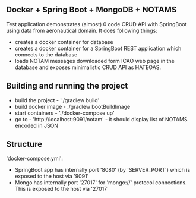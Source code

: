 Docker + Spring Boot + MongoDB + NOTAMS
-

Test application demonstrates (almost) 0 code CRUD API with SpringBoot using data from aeronautical domain. It does following things:
- creates a docker container for database
- creates a docker container for a SpringBoot REST application which connects to the database
- loads NOTAM messages downloaded form ICAO web page in the database and exposes minimalistic CRUD API as HATEOAS.

Building and running the project
-

- build the project  - './gradlew build'
- build docker image - ./gradlew bootBuildImage
- start containers   - './docker-compose up'
- go to - 'http://localhost:9091/notam' - it should display list of NOTAMS encoded in JSON

Structure
-

'docker-compose.yml':
- SpringBoot app has internally port '8080' (by 'SERVER_PORT') which is exposed to the host via '9091'
- Mongo has internally port '27017' for 'mongo://' protocol connections. This is exposed to the host via '27017'
